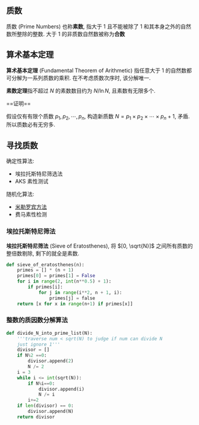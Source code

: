 ## 质数

质数 (Prime Numbers) 也称**素数**, 指大于 1 且不能被除了 1 和其本身之外的自然数所整除的整数. 大于 1 的非质数自然数被称为**合数**

## 算术基本定理

**算术基本定理** (Fundamental Theorem of Arithmetic) 指任意大于 1 的自然数都可分解为一系列质数的乘积. 在不考虑质数次序时, 该分解唯一. 

**素数定理**指不超过 $N$ 的素数数目约为 $N/\ln{N}$, 且素数有无限多个.

==证明==

假设仅有有限个质数 $p_{1}, p_{2},\cdots,p_{n}$, 构造新质数 $N=p_{1}\times p_{2}\times\cdots\times p_{n}+1$, 矛盾. 所以质数必有无穷多.

## 寻找质数

确定性算法:
- 埃拉托斯特尼筛选法
- AKS 素性测试

随机化算法: 
- [米勒罗宾方法](素性检测-米勒罗宾方法.md)
- 费马素性检测

### 埃拉托斯特尼筛法

**埃拉托斯特尼筛法** (Sieve of Eratosthenes), 将 $[0, \sqrt{N}]$ 之间所有质数的整倍数剔除, 剩下的就全是素数.

```python
def sieve_of_eratosthenes(n):
	primes = [] * (n + 1)
	primes[0] = primes[1] = False
	for i in range(2, int(n**0.5) + 1):
		if primes[i]:
			for j in range(i**2, n + 1, i):
				primes[j] = false
	return [x for x in range(n+1) if primes[x]]
```

### 整数的质因数分解算法

```python
def divide_N_into_prime_list(N):
    '''traverse num < sqrt(N) to judge if num can divide N
    just ignore 1'''
    divisor = []
    if N%2 ==0:
        divisor.append(2)
        N /= 2
    i = 3
    while i <= int(sqrt(N)):
        if N%i==0:
            divisor.append(i)
            N /= i
        i+=2    
    if len(divisor) == 0:
        divisor.append(N)
    return divisor 
```
